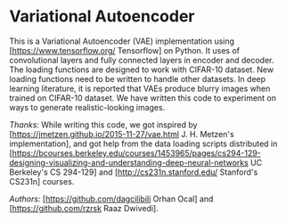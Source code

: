 # Variational Autoencoder

This is a Variational Autoencoder (VAE) implementation using [https://www.tensorflow.org/ Tensorflow] on Python. It uses of convolutional layers and fully connected layers in encoder and decoder. The loading functions are designed to work with CIFAR-10 dataset. New loading functions need to be written to handle other datasets. In deep learning literature, it is reported that VAEs produce blurry images when trained on CIFAR-10 dataset. We have written this code to experiment on ways to generate realistic-looking images.

*Thanks:* While writing this code, we got inspired by [https://jmetzen.github.io/2015-11-27/vae.html J. H. Metzen's implementation], and got help from the data loading scripts distributed in [https://bcourses.berkeley.edu/courses/1453965/pages/cs294-129-designing-visualizing-and-understanding-deep-neural-networks UC Berkeley's CS 294-129] and [http://cs231n.stanford.edu/ Stanford's CS231n] courses.

*Authors:* [https://github.com/dagcilibili Orhan Ocal] and [https://github.com/rzrsk Raaz Dwivedi].
